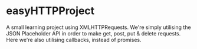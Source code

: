 # easyHTTPProject

A small learning project using XMLHTTPRequests. We're simply utilising the JSON Placeholder API in order to make get, post, put & delete requests. Here we're also utilising callbacks, instead of promises.
